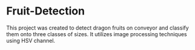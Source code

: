 # Fruit-Detection
This project was created to detect dragon fruits on conveyor and classify them onto three classes of sizes. It utilizes image processing techniques using HSV channel. 
